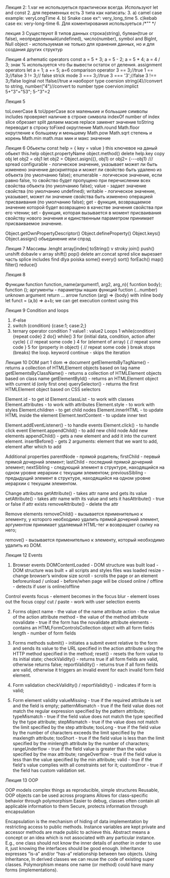 Лекция 2: 
1.var не используеться практически всегда. Используют let and const 
2. для переменных есть 3 типа как написать: 
3. a) camel case example: veryLongTime
4. b) Snake case ex^: very_long_time
5. c)kebab case ex: very-long-time
6. Для коментирования используеться /*"" */

лекция 3
Существуют 8 типов данных
строка(string), булеан(true or false), неопределенный(undefined), число(number), symbol and BigInt, Null
object - используемая не только для хранения данных, но и для создания других структур

Лекция 4 
arhematic operators сonst a = 5 + 3; a = 5 - 2; a = 5 * 4; a = 4 / 3;
знак % используется что бы вывести остаток от деления.
assignment operators let a = 1; a += 5; a=6 
comparison operator 3 == 3;//true  1 == 3;//false  3 != 3;// false
strick mode 3 === 3;//true  3 === '3';//false 3 !== 3;/false 
loginal not !false//true и наоборот
type coersion  string(4)//convert to string,  number("4")//convert to number
type coervion:implict  5+"3"="53"; 5-"3"=2

Лекция 5

toLowerCase & toUpperCase все маленькие и болььшие символы
includes проверяет наличие в строке символа
indexOf number of index
slice обрезает
split делаем масив
replace заменет значение
toString переводит в строку
toFixed округление
Math.round Math.floor округление к большему и меньшему
Math.pow Math.sqrt степень и корень
Math.min math.max мин и макс значение

Лекция 6
Обьекты 
const help = {
  key = value
  }
this ключевое на даный обьект this.help
object.propertyName
object.method()
delete help.key
copy obj  let obj2 = obj1
let obj2 = Object.asign({}, obj1)   or  obj2= {---obj1} /// spread
configurable - логическое значение, указывает может ли быть изменено значение дескриптора и может ли свойство быть удалено из объекта (по умолчанию false);
enumerable - логическое значение, если равно false, то свойство будет пропущено при перечислении всех свойства объекта (по умолчанию false);
value - задает значение свойства (по умолчанию undefined);
writable - логическое значение, указывает, может ли значение свойства быть изменено операцией присваивания (по умолчанию false);
get - функция, возвращаемое значение которой будет возвращено в качестве значения свойства при его чтении;
set - функция, которая вызывается в момент присваивания свойству нового значения и единственным параметром принимает присваиваемое значение.

Object.getOwnPropertyDescriptor()
Object.defineProperty()
Object.keys()
Object.assign() обьединение или спрэд

Лекция 7 
Массивы
.lenght
array[index]
toString() v stroky
join()
push() unshift dobavle v array
shift() pop() delete
arr.concat spred
slice вырезает часть
splice
includes
find  dlya poiska
some() every()
sort() forEach() map() filter() reduce()

Лекция 8

Функции
function function_name(argument1, arg2, arg_n){ fucntion body};
function ();
аргументы - параметры наших функций
fuction (...number) unknown argument
return ...
arrow function
(arg) => {body}
with inline body let funct = (a,b) => a+b;
we can get execution context using this

Лекция 9
Condition and loops
1. if-else
2. switch (condition) {case:1; case:2;}
3. ternary operator  condition ? value1 : value2
Loops
1 while(condition) {repeat code}
2 do{} while()
3 for (initial data, condition, action after cycle) {
// repeat some code
}
4 for (element of array) {
// repeat some code
}
5 for (property in object) {
// repeat some code
}
break stops (breaks) the loop.
keyword continue - skips the iteration

Лекция 10
DOM part 1
dom => document
getElementsByTagName() - returns a collection of  HTMLElement objects based on tag name
getElementsByClassName() - returns a collection of  HTMLElement objects based on class name
getElementById() - returns an  HTMLElement object with current id (only first one)
querySelector() - returns the first HTMLElement object based on CSS selectors

Element.id - to get id
Element.classList - to work with classes
Element.attributes - to work with attributes
Element.style - to work with styles
Element.children - to get child nodes
Element.innerHTML - to update HTML inside the element
Element.textContent - to update inner text

Element.addEventListener() - to handle events
Element.click() - to handle click event
Element.appendChild() - to add new child node
Add new elements
appendChild() - gets a new element and add it into the current element.
 insertBefore() - gets 2 arguments: element that we want to add, element after which to add
 
 Additional properties
 parentNode - прямой родитель;
firstChild - первый прямой дочерний элемент;
lastChild - последний прямой дочерний элемент;
nextSibling - следующий элемент в структуре, находящийся на одном уровне иерархии с текущим элементом;
previousSibling - предыдущий элемент в структуре, находящийся на одном уровне иерархии с текущим элементом.

Change attributes
getAttribute() - takes attr name and gets its value
setAttribute() - takes attr name with its value and sets it
hasAttribute() - true or false if attr exists
removeAttribute() - delete the attr

Remove elements
removeChild() - вызывается применительно к элементу, у которого необходимо удалить прямой дочерний элемент, аргументом принимает удаляемый HTML-тег и возвращает ссылку на него;

remove() - вызывается применительно к элементу, который необходимо удалить из DOM.

Лекция 12
Events
1. Browser events
DOMContentLoaded - DOM structure was built
load - DOM structure was built + all scripts and styles files was loaded
resize - change browser’s window size
scroll - scrolls the page or an element
beforeunload / unload - before/when page will be closed
online / offline - detects if user is online/offline

Control events 
focus - element becomes in the focus
blur - element loses out the focus
copy/ cut / paste - work with user selection events

2. Forms object
name - the value of the name attribute
action - the value of the action attribute
method - the value of the method attribute
novalidate - true if the form has the novalidate attribute
elements - contains an HTMLFormControlsCollection object with all form fields
length - number of form fields
3. Forms methods
 submit() - initiates a submit event relative to the form and sends its value to the URL specified in the action attribute using the HTTP method specified in the method;
reset() - resets the form value to its initial state;
checkValidity() - returns true if all form fields are valid, otherwise returns false;
reportValidity() - returns true if all form fields are valid, otherwise it triggers an invalid event for each invalid form field element.
4. Form validation
checkValidity() / reportValidity() - indicates if form is valid;

5. Form element validity
 valueMissing - true if the required attribute is set and the field is empty;
patternMismatch - true if the field value does not match the regular expression specified by the pattern attribute;
typeMismatch - true if the field value does not match the type specified by the type attribute;
stepMismatch - true if the value does not match the limit specified by the step attribute;
tooLong - true if the field value by the number of characters exceeds the limit specified by the maxlength attribute;
tooShort - true if the field value is less than the limit specified by the minlength attribute by the number of characters;
rangeUnderflow - true if the field value is greater than the value specified by the max attribute;
rangeOverflow - true if the field value is less than the value specified by the min attribute;
valid - true if the field's value complies with all constraints set for it;
customError - true if the field has custom validation set.

Лекция 13 
OOP

OOP models complex things as reproducible, simple structures
Reusable, OOP objects can be used across programs
Allows for class-specific behavior through polymorphism
Easier to debug, classes often contain all applicable information to them
Secure, protects information through encapsulation

Encapsulation is the mechanism of hiding of data implementation by restricting access to public methods. Instance variables are kept private and accessor methods are made public to achieve this.
Abstract means a concept or an idea which is not associated with any particular instance. 
E.g., one class should not know the inner details of another in order to use it, just knowing the interfaces should be good enough.
Inheritance expresses “is-a” and/or “has-a” relationship between two objects. Using Inheritance, In derived classes we can reuse the code of existing super classes.
Polymorphism means one name (or method) could have many forms (implementations).






 
